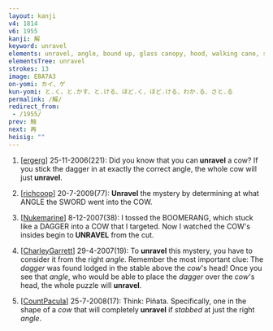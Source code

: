 ```yaml
---
layout: kanji
v4: 1814
v6: 1955
kanji: 解
keyword: unravel
elements: unravel, angle, bound up, glass canopy, hood, walking cane, stick, two, sword, dagger, cow
elementsTree: unravel
strokes: 13
image: E8A7A3
on-yomi: カイ、ゲ
kun-yomi: と.く、と.かす、と.ける、ほど.く、ほど.ける、わか.る、さと.る
permalink: /解/
redirect_from:
 - /1955/
prev: 触
next: 再
heisig: ""
---
```


1) [<a href="http://kanji.koohii.com/profile/ergerg">ergerg</a>] 25-11-2006(221): Did you know that you can<strong> unravel</strong> a cow? If you stick the dagger in at exactly the correct angle, the whole cow will just<strong> unravel</strong>.

2) [<a href="http://kanji.koohii.com/profile/richcoop">richcoop</a>] 20-7-2009(77): <strong>Unravel</strong> the mystery by determining at what ANGLE the SWORD went into the COW.

3) [<a href="http://kanji.koohii.com/profile/Nukemarine">Nukemarine</a>] 8-12-2007(38): I tossed the BOOMERANG, which stuck like a DAGGER into a COW that I targeted. Now I watched the COW&#039;s insides begin to<strong> UNRAVEL</strong> from the cut.

4) [<a href="http://kanji.koohii.com/profile/CharleyGarrett">CharleyGarrett</a>] 29-4-2007(19): To <strong>unravel</strong> this mystery, you have to consider it from the right <em>angle</em>. Remember the most important clue: The <em>dagger</em> was found lodged in the stable above the <em>cow</em>&#039;s head! Once you see that <em>angle</em>, who would be able to place the <em>dagger</em> over the <em>cow</em>&#039;s head, the whole puzzle will <strong>unravel</strong>.

5) [<a href="http://kanji.koohii.com/profile/CountPacula">CountPacula</a>] 25-7-2008(17): Think: Piñata. Specifically, one in the shape of a <em>cow</em> that will completely<strong> unravel</strong> if <em>stabbed</em> at just the right <em>angle</em>.

